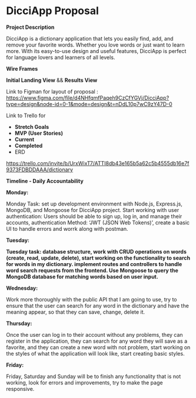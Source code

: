 # DicciApp Proposal

**Project Description**

DicciApp is a  dictionary application  that lets you easily find, add, and remove your favorite words.  Whether you love words or just want to learn more. With its easy-to-use design and useful features, DicciApp is perfect for language lovers and learners of all levels. 

**Wire Frames**

**Initial Landing View** && **Results View**

Link to Figman for layout of proposal : https://www.figma.com/file/d4NHfqmfPaqeh9CzCfYGVj/DicciApp?type=design&node-id=0-1&mode=design&t=nDdL10p7wC9zY47D-0

Link to Trello for 

- **Stretch Goals**
- **MVP (User Stories)**
- **Current**
- **Completed**
- ERD

https://trello.com/invite/b/UrxWixT7/ATTI8db43e165b5a62c5b4555db16e7f9373FDBDDAAA/dictionary

**Timeline - Daily Accountability**

**Monday:**

Monday Task:  set up  development environment with Node.js, Express.js, MongoDB, and Mongoose for  DicciApp project. Start working with  user authentication: Users should be able to sign up, log in, and manage their accounts, authentication Method:  ‘JWT (JSON Web Tokens)’, create a basic UI to handle errors and worrk along with postman.

**Tuesday:**

**Tuesday task:  database structure, work with CRUD operations on words (create, read, update, delete), start working on the functionality to search for words in my dictionary. implement routes and controllers to handle word search requests from the frontend. Use Mongoose to query the MongoDB database for matching words based on user input.**

**Wednesday:**

Work more thoroughly with the public API that I am going to use, try to ensure that the user can search for any word in the dictionary and have the meaning appear, so that they can save, change, delete it.

**Thursday:**

Once the user can log in to their account without any problems, they can register in the application, they can search for any word they will save as a favorite, and they can create a new word with not problem, start working on the styles of what the application will look like, start creating  basic styles.

**Friday:**

Friday, Saturday and Sunday will be to finish any functionality that is not working, look for errors and improvements, try to make the page responsive.